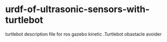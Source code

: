 # urdf-of-ultrasonic-sensors-with-turtlebot
turtlebot description file for ros gazebo kinetic .Turtlebot obastacle avoider

